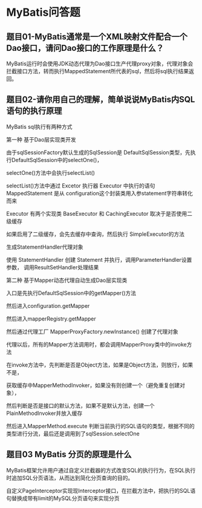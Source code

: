 # MyBatis问答题
## 题目01-MyBatis通常是一个XML映射文件配合一个Dao接口，请问Dao接口的工作原理是什么？

MyBatis运行时会使用JDK动态代理为Dao接口生产代理proxy对象，代理对象会拦截接口方法，转而执行MappedStatement所代表的sql，然后将sql执行结果返回。

## 题目02-请你用自己的理解，简单说说MyBatis内SQL语句的执行原理

MyBatis sql执行有两种方式

第一种 基于Dao层实现类开发

由于sqlSessionFactory默认生成的SqlSession是
DefaultSqlSession类型，先执行DefaultSqlSession中的selectOne()，

selectOne()方法中会执行selectList()

selectList()方法中通过 Excetor 执行器 Executor 中执行的语句 MappedStatement 是从 configuration这个封装类用入参statement字符串转化而来

Executor 有两个实现类 BaseExecutor 和 CachingExecutor 取决于是否使用二级缓存
 
如果启用了二级缓存，会先去缓存中查询，然后执行 SimpleExecutor的方法

生成StatementHandler代理对象

使用 StatementHandler 创建 Statement 并执行，调用ParameterHandler设置参数， 调用ResultSetHandler处理结果

第二种 基于Mapper动态代理自动生成Dao层实现类

入口是先执行DefaultSqlSession中的getMapper()方法 

然后进入configuration.getMapper

然后进入mapperRegistry.getMapper

然后通过代理工厂 MapperProxyFactory.newInstance() 创建了代理对象

代理以后，所有的Mapper方法调用时，都会调用MapperProxy类中的invoke方法

在invoke方法中，先判断是否是Object方法，如果是Object方法，则放行，如果不是，

获取缓存中MapperMethodInvoker，如果没有则创建一个（避免重复创建对象），

然后判断是否是接口的默认方法，如果不是默认方法，创建一个PlainMethodInvoker并放入缓存

然后进入MapperMethod.execute 判断当前执行的SQL语句的类型，根据不同的类型进行分流，最后还是调用到了sqlSession.selectOne


## 题目03 MyBatis 分页的原理是什么

MyBatis框架允许用户通过自定义拦截器的方式改变SQL的执行行为，在SQL执行时追加SQL分页语法，从而达到简化分页查询的目的。

自定义PageInterceptor实现现Interceptor接口，在拦截方法中，把执行的SQL语句替换成带有limit的MySQL分页语句来实现分页